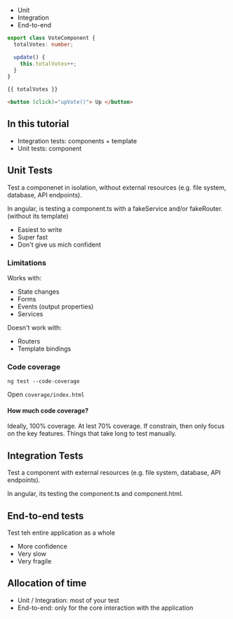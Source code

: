 
- Unit
- Integration
- End-to-end

```ts
export class VoteComponent {
  totalVotes: number;

  update() {
    this.totalVotes++;
  }
}
```

```html
{{ totalVotes }}

<button (click)="upVote()"> Up </button>
```

## In this tutorial

- Integration tests: components + template
- Unit tests: component

## Unit Tests

Test a componenet in isolation, without external resources (e.g. file system, database, API endpoints).

In angular, is testing a component.ts with a fakeService and/or fakeRouter. (without its template)

- Easiest to write
- Super fast
- Don't give us mich confident 


### Limitations

Works with:

- State changes
- Forms
- Events (output properties)
- Services

Doesn't work with:

- Routers
- Template bindings

### Code coverage

`ng test --code-coverage`

Open `coverage/index.html`

#### How much code coverage?

Ideally, 100% coverage.
At lest 70% coverage.
If constrain, then only focus on the key features. Things that take long to test manually.

## Integration Tests

Test a component with external resources (e.g. file system, database, API endpoints).

In angular, its testing the component.ts and component.html.

## End-to-end tests

Test teh entire application as a whole

- More confidence
- Very slow
- Very fragile

## Allocation of time

- Unit / Integration: most of your test
- End-to-end: only for the core interaction with the application
